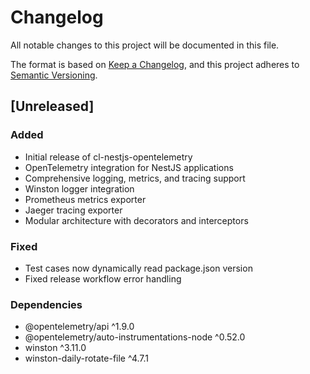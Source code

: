 # Changelog

All notable changes to this project will be documented in this file.

The format is based on [Keep a Changelog](https://keepachangelog.com/en/1.0.0/),
and this project adheres to [Semantic Versioning](https://semver.org/spec/v2.0.0.html).

## [Unreleased]

### Added

- Initial release of cl-nestjs-opentelemetry
- OpenTelemetry integration for NestJS applications
- Comprehensive logging, metrics, and tracing support
- Winston logger integration
- Prometheus metrics exporter
- Jaeger tracing exporter
- Modular architecture with decorators and interceptors

### Fixed

- Test cases now dynamically read package.json version
- Fixed release workflow error handling

### Dependencies

- @opentelemetry/api ^1.9.0
- @opentelemetry/auto-instrumentations-node ^0.52.0
- winston ^3.11.0
- winston-daily-rotate-file ^4.7.1
